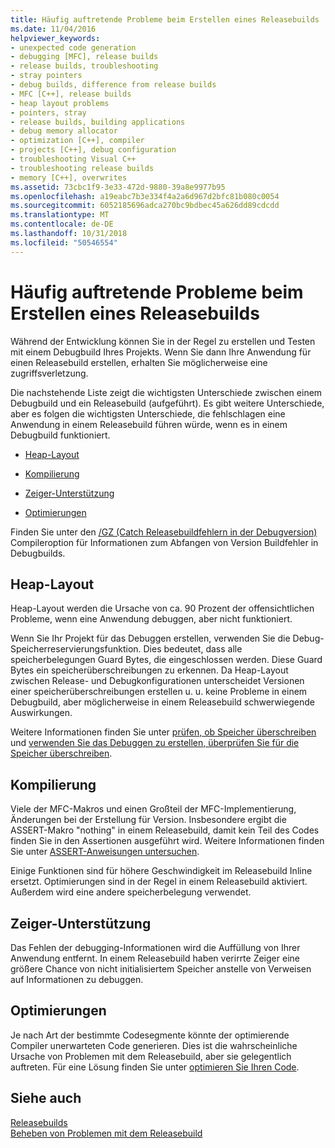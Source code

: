 ```yaml
---
title: Häufig auftretende Probleme beim Erstellen eines Releasebuilds
ms.date: 11/04/2016
helpviewer_keywords:
- unexpected code generation
- debugging [MFC], release builds
- release builds, troubleshooting
- stray pointers
- debug builds, difference from release builds
- MFC [C++], release builds
- heap layout problems
- pointers, stray
- release builds, building applications
- debug memory allocator
- optimization [C++], compiler
- projects [C++], debug configuration
- troubleshooting Visual C++
- troubleshooting release builds
- memory [C++], overwrites
ms.assetid: 73cbc1f9-3e33-472d-9880-39a8e9977b95
ms.openlocfilehash: a19eabc7b3e334f4a2a6d967d2bfc81b080c0054
ms.sourcegitcommit: 6052185696adca270bc9bdbec45a626dd89cdcdd
ms.translationtype: MT
ms.contentlocale: de-DE
ms.lasthandoff: 10/31/2018
ms.locfileid: "50546554"
---
```

# <a name="common-problems-when-creating-a-release-build"></a>Häufig auftretende Probleme beim Erstellen eines Releasebuilds

Während der Entwicklung können Sie in der Regel zu erstellen und Testen mit einem Debugbuild Ihres Projekts. Wenn Sie dann Ihre Anwendung für einen Releasebuild erstellen, erhalten Sie möglicherweise eine zugriffsverletzung.

Die nachstehende Liste zeigt die wichtigsten Unterschiede zwischen einem Debugbuild und ein Releasebuild (aufgeführt). Es gibt weitere Unterschiede, aber es folgen die wichtigsten Unterschiede, die fehlschlagen eine Anwendung in einem Releasebuild führen würde, wenn es in einem Debugbuild funktioniert.

- [Heap-Layout](#_core_heap_layout)

- [Kompilierung](#_core_compilation)

- [Zeiger-Unterstützung](#_core_pointer_support)

- [Optimierungen](#_core_optimizations)

Finden Sie unter den [/GZ (Catch Releasebuildfehlern in der Debugversion)](../../build/reference/gz-enable-stack-frame-run-time-error-checking.md) Compileroption für Informationen zum Abfangen von Version Buildfehler in Debugbuilds.

##  <a name="_core_heap_layout"></a> Heap-Layout

Heap-Layout werden die Ursache von ca. 90 Prozent der offensichtlichen Probleme, wenn eine Anwendung debuggen, aber nicht funktioniert.

Wenn Sie Ihr Projekt für das Debuggen erstellen, verwenden Sie die Debug-Speicherreservierungsfunktion. Dies bedeutet, dass alle speicherbelegungen Guard Bytes, die eingeschlossen werden. Diese Guard Bytes ein speicherüberschreibungen zu erkennen. Da Heap-Layout zwischen Release- und Debugkonfigurationen unterscheidet Versionen einer speicherüberschreibungen erstellen u. u. keine Probleme in einem Debugbuild, aber möglicherweise in einem Releasebuild schwerwiegende Auswirkungen.

Weitere Informationen finden Sie unter [prüfen, ob Speicher überschreiben](../../build/reference/checking-for-memory-overwrites.md) und [verwenden Sie das Debuggen zu erstellen, überprüfen Sie für die Speicher überschreiben](../../build/reference/using-the-debug-build-to-check-for-memory-overwrite.md).

##  <a name="_core_compilation"></a> Kompilierung

Viele der MFC-Makros und einen Großteil der MFC-Implementierung, Änderungen bei der Erstellung für Version. Insbesondere ergibt die ASSERT-Makro "nothing" in einem Releasebuild, damit kein Teil des Codes finden Sie in den Assertionen ausgeführt wird. Weitere Informationen finden Sie unter [ASSERT-Anweisungen untersuchen](../../build/reference/using-verify-instead-of-assert.md).

Einige Funktionen sind für höhere Geschwindigkeit im Releasebuild Inline ersetzt. Optimierungen sind in der Regel in einem Releasebuild aktiviert. Außerdem wird eine andere speicherbelegung verwendet.

##  <a name="_core_pointer_support"></a> Zeiger-Unterstützung

Das Fehlen der debugging-Informationen wird die Auffüllung von Ihrer Anwendung entfernt. In einem Releasebuild haben verirrte Zeiger eine größere Chance von nicht initialisiertem Speicher anstelle von Verweisen auf Informationen zu debuggen.

##  <a name="_core_optimizations"></a> Optimierungen

Je nach Art der bestimmte Codesegmente könnte der optimierende Compiler unerwarteten Code generieren. Dies ist die wahrscheinliche Ursache von Problemen mit dem Releasebuild, aber sie gelegentlich auftreten. Für eine Lösung finden Sie unter [optimieren Sie Ihren Code](../../build/reference/optimizing-your-code.md).

## <a name="see-also"></a>Siehe auch

[Releasebuilds](../../build/reference/release-builds.md)<br/>
[Beheben von Problemen mit dem Releasebuild](../../build/reference/fixing-release-build-problems.md)